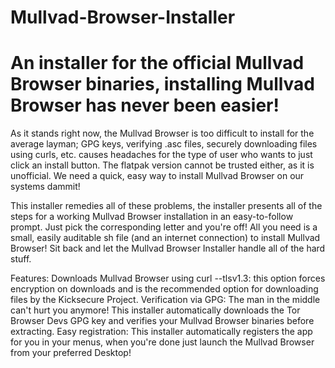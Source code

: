 # Mullvad-Browser-Installer
An installer for the official Mullvad Browser binaries, installing Mullvad Browser has never been easier!
=====

As it stands right now, the Mullvad Browser is too difficult to install for the average layman; GPG keys, verifying .asc files, securely downloading files using curls, etc. causes headaches for the type of user who wants to just click an install button. The flatpak version cannot be trusted either, as it is unofficial. We need a quick, easy way to install Mullvad Browser on our systems dammit!

This installer remedies all of these problems, the installer presents all of the steps for a working Mullvad Browser installation in an easy-to-follow prompt. Just pick the corresponding letter and you're off! All you need is a small, easily auditable sh file (and an internet connection) to install Mullvad Browser! Sit back and let the Mullvad Browser Installer handle all of the hard stuff.

Features:
Downloads Mullvad Browser using curl --tlsv1.3: this option forces encryption on downloads and is the recommended option for downloading files by the Kicksecure Project.
Verification via GPG: The man in the middle can't hurt you anymore! This installer automatically downloads the Tor Browser Devs GPG key and verifies your Mullvad Browser binaries before extracting.
Easy registration: This installer automatically registers the app for you in your menus, when you're done just launch the Mullvad Browser from your preferred Desktop!
